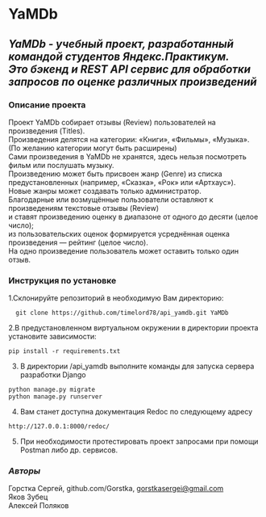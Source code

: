 YaMDb
=====
*YaMDb - учебный проект, разработанный командой студентов Яндекс.Практикум.</br>
Это бэкенд и REST API сервис  для обработки запросов по оценке различных произведений*
------------------------------------
### Описание проекта
Проект YaMDb собирает отзывы (Review) пользователей на произведения (Titles). </br>
Произведения делятся на категории: «Книги», «Фильмы», «Музыка». </br> 
(По желанию категории могут быть расширены) </br>
Сами произведения в YaMDb не хранятся, здесь нельзя посмотреть фильм или послушать музыку. </br>
Произведению может быть присвоен жанр (Genre) из списка предустановленных (например, «Сказка», «Рок» или «Артхаус»).</br>
Новые жанры может создавать только администратор. </br>
Благодарные или возмущённые пользователи оставляют к произведениям текстовые отзывы (Review)</br>
и ставят произведению оценку в диапазоне от одного до десяти (целое число);</br>
из пользовательских оценок формируется усреднённая оценка произведения — рейтинг (целое число).</br>
На одно произведение пользователь может оставить только один отзыв.

### Инструкция по установке
1.Склонируйте репозиторий в необходимую Вам директорию:
```
  git clone https://github.com/timelord78/api_yamdb.git YaMDb
```
2.В предустановленном виртуальном окружении в директории проекта установите зависимости:
```
pip install -r requirements.txt
```
3. В директории /api_yamdb выполните команды для запуска сервера разработки Django
```
python manage.py migrate
python manage.py runserver
```
4. Вам станет доступна документация Redoc по следующему адресу
```
http://127.0.0.1:8000/redoc/
```
5. При необходимости протестировать проект запросами при помощи Postman либо др. сервисов.

### _Авторы_

Горстка Сергей, github.com/Gorstka, gorstkasergei@gmail.com </br>
Яков Зубец </br>
Алексей Поляков
